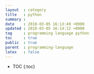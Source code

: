 ```yaml
---
layout  : category
title   : python
summary :
date    : 2018-03-05 16:13:49 +0900
updated : 2018-03-05 16:14:12 +0900
tag     : programming language python
toc     : true
public  : true
parent  : programming-language
latex   : false
---
```

* TOC
{:toc}